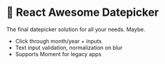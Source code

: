 # 📅  React Awesome Datepicker

The final datepicker solution for all your needs. Maybe.

- Click through month/year + inputs
- Text input validation, normalization on blur
- Supports Moment for legacy apps

